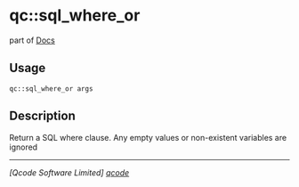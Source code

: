 qc::sql_where_or
================

part of [Docs](../index.md)

Usage
-----
`qc::sql_where_or args`

Description
-----------
Return a SQL where clause. Any empty values or non-existent variables are ignored

----------------------------------
*[Qcode Software Limited] [qcode]*

[qcode]: http://www.qcode.co.uk "Qcode Software"